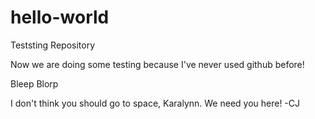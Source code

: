# hello-world
Teststing Repository

Now we are doing some testing because I've never used github before!

Bleep Blorp

I don't think you should go to space, Karalynn.  We need you here!  -CJ  
